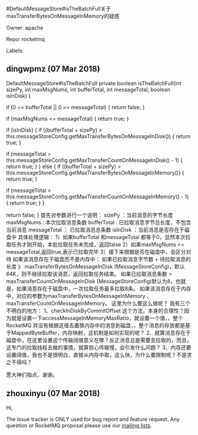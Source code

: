 #DefaultMessageStore#isTheBatchFull关于maxTransferBytesOnMessageInMemory的疑惑

Owner: apache

Repo: rocketmq

Labels: 

## dingwpmz (07 Mar 2018)

DefaultMessageStore#isTheBatchFull
private boolean isTheBatchFull(int sizePy, int maxMsgNums, int bufferTotal, int messageTotal, boolean isInDisk) { 

if (0 == bufferTotal || 0 == messageTotal) {
return false;
}

if (maxMsgNums <= messageTotal) {
return true;
}

if (isInDisk) {
if ((bufferTotal + sizePy) > this.messageStoreConfig.getMaxTransferBytesOnMessageInDisk()) {
return true;
}

if (messageTotal > this.messageStoreConfig.getMaxTransferCountOnMessageInDisk() - 1) {
return true;
}
} else {
if ((bufferTotal + sizePy) > this.messageStoreConfig.getMaxTransferBytesOnMessageInMemory()) {
return true;
}

if (messageTotal > this.messageStoreConfig.getMaxTransferCountOnMessageInMemory() - 1) {
return true;
}
}

return false;
}
首先对参数进行一个说明：
sizePy ：当前消息的字节长度
maxMsgNums : 本次拉取消息条数
bufferTotal : 已拉取消息字节总长度，不包含当前消息
messageTotal ： 已拉取消息总条数
isInDisk ：当前消息是否存在于磁盘中
具体处理逻辑：
1）如果bufferTotal 和messageTotal 都等于0，显然本次拉取任务才刚开始，本批拉取任务未完成，返回false
2）如果maxMsgNums <= messageTotal,返回true,表示已拉取完毕
3）接下来根据是否在磁盘中，会区分对待
如果该消息存在于磁盘而不是内存中：
如果已拉取消息字节数 + 待拉取消息的长度 》 maxTransferBytesOnMessageInDisk (MessageStoreConfig)，默认64K，则不继续拉取该消息，返回拉取任务结束。
如果已拉取消息条数 > maxTransferCountOnMessageInDisk (MessageStoreConfig)默认为8，也就是，如果消息存在于磁盘中，一次拉取任务最多拉取8条。
如果该消息存在于内存中，对应的参数为maxTransferBytesOnMessageInMemory 、maxTransferCountOnMessageInMemory。
这里为什么要这么做呢？
我有三个不明白的地方：
1、checkInDiskByCommitOffset 这个方法，本身的合理性？因为就是设置一下accessMessageInMemoryMaxRatio，就设置一个值，，整个RocketMQ
并没有根据这值去置换内存中的消息到磁盘，，整个消息的存放都是基于MappedByteBuffer，内存映射，这机制是如何实现的呢？
2、就算消息存在于磁盘中，在这里设置这个传输阔值意义在哪？反正消息总是需要去拉取的，而且，这专门的拉取线程去做的事情，就算担心传输慢，会引发什么问题？
3、内存还要设置阔值，我也不是很明白，直接从内存中取，这么快，为什么要限制呢？不是求之不得吗？

愿大神们指点，谢谢。

## zhouxinyu (07 Mar 2018)

Hi,

The issue tracker is ONLY used for bug report and feature request.
Any question or RocketMQ proposal please use our [mailing lists](http://rocketmq.apache.org/about/contact/).

